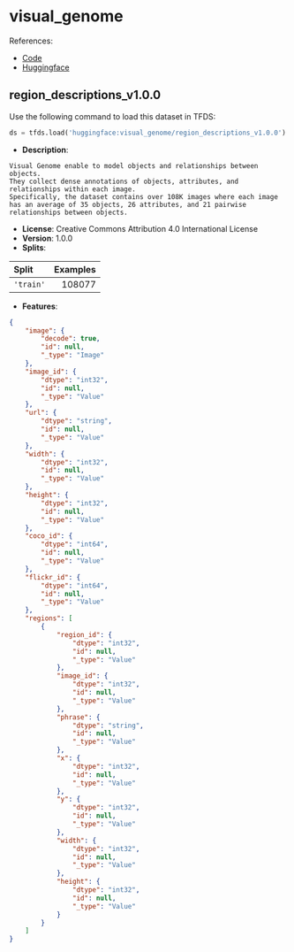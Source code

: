 # visual_genome

References:

*   [Code](https://github.com/huggingface/datasets/blob/master/datasets/visual_genome)
*   [Huggingface](https://huggingface.co/datasets/visual_genome)


## region_descriptions_v1.0.0


Use the following command to load this dataset in TFDS:

```python
ds = tfds.load('huggingface:visual_genome/region_descriptions_v1.0.0')
```

*   **Description**:

```
Visual Genome enable to model objects and relationships between objects.
They collect dense annotations of objects, attributes, and relationships within each image.
Specifically, the dataset contains over 108K images where each image has an average of 35 objects, 26 attributes, and 21 pairwise relationships between objects.
```

*   **License**: Creative Commons Attribution 4.0 International License
*   **Version**: 1.0.0
*   **Splits**:

Split  | Examples
:----- | -------:
`'train'` | 108077

*   **Features**:

```json
{
    "image": {
        "decode": true,
        "id": null,
        "_type": "Image"
    },
    "image_id": {
        "dtype": "int32",
        "id": null,
        "_type": "Value"
    },
    "url": {
        "dtype": "string",
        "id": null,
        "_type": "Value"
    },
    "width": {
        "dtype": "int32",
        "id": null,
        "_type": "Value"
    },
    "height": {
        "dtype": "int32",
        "id": null,
        "_type": "Value"
    },
    "coco_id": {
        "dtype": "int64",
        "id": null,
        "_type": "Value"
    },
    "flickr_id": {
        "dtype": "int64",
        "id": null,
        "_type": "Value"
    },
    "regions": [
        {
            "region_id": {
                "dtype": "int32",
                "id": null,
                "_type": "Value"
            },
            "image_id": {
                "dtype": "int32",
                "id": null,
                "_type": "Value"
            },
            "phrase": {
                "dtype": "string",
                "id": null,
                "_type": "Value"
            },
            "x": {
                "dtype": "int32",
                "id": null,
                "_type": "Value"
            },
            "y": {
                "dtype": "int32",
                "id": null,
                "_type": "Value"
            },
            "width": {
                "dtype": "int32",
                "id": null,
                "_type": "Value"
            },
            "height": {
                "dtype": "int32",
                "id": null,
                "_type": "Value"
            }
        }
    ]
}
```



